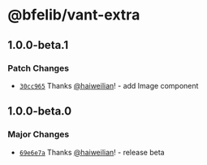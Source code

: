 # @bfelib/vant-extra

## 1.0.0-beta.1

### Patch Changes

- [`30cc965`](https://github.com/bfelib/vant-extra/commit/30cc9657a1cf64de94ec778d28ba67891a5448ef) Thanks [@haiweilian](https://github.com/haiweilian)! - add Image component

## 1.0.0-beta.0

### Major Changes

- [`69e6e7a`](https://github.com/bfelib/vant-extra/commit/69e6e7acd18f56e67000752e145b38076a319b58) Thanks [@haiweilian](https://github.com/haiweilian)! - release beta
